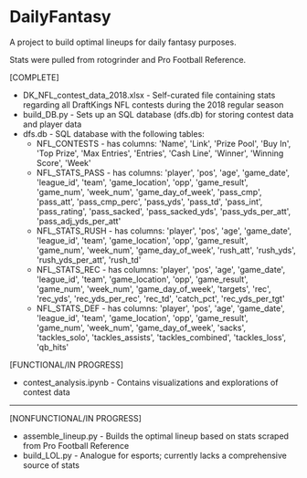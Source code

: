 # DailyFantasy
A project to build optimal lineups for daily fantasy purposes.

Stats were pulled from rotogrinder and Pro Football Reference.

[COMPLETE]
* DK_NFL_contest_data_2018.xlsx - Self-curated file containing stats regarding all DraftKings NFL contests during the 2018 regular season
* build_DB.py - Sets up an SQL database (dfs.db) for storing contest data and player data
* dfs.db - SQL database with the following tables:
	* NFL_CONTESTS - has columns: 'Name', 'Link', 'Prize Pool', 'Buy In', 'Top Prize', 'Max Entries', 'Entries', 'Cash Line', 'Winner', 'Winning Score', 'Week'
	* NFL_STATS_PASS - has columns: 'player', 'pos', 'age', 'game_date', 'league_id', 'team', 'game_location', 'opp', 'game_result', 'game_num', 'week_num', 'game_day_of_week', 'pass_cmp', 'pass_att', 'pass_cmp_perc', 'pass_yds', 'pass_td', 'pass_int', 'pass_rating', 'pass_sacked', 'pass_sacked_yds', 'pass_yds_per_att', 'pass_adj_yds_per_att'
	* NFL_STATS_RUSH - has columns: 'player', 'pos', 'age', 'game_date', 'league_id', 'team', 'game_location', 'opp', 'game_result', 'game_num', 'week_num', 'game_day_of_week', 'rush_att', 'rush_yds', 'rush_yds_per_att', 'rush_td'
	* NFL_STATS_REC - has columns: 'player', 'pos', 'age', 'game_date', 'league_id', 'team', 'game_location', 'opp', 'game_result', 'game_num', 'week_num', 'game_day_of_week', 'targets', 'rec', 'rec_yds', 'rec_yds_per_rec', 'rec_td', 'catch_pct', 'rec_yds_per_tgt'
	* NFL_STATS_DEF - has columns: 'player', 'pos', 'age', 'game_date', 'league_id', 'team', 'game_location', 'opp', 'game_result', 'game_num', 'week_num', 'game_day_of_week', 'sacks', 'tackles_solo', 'tackles_assists', 'tackles_combined', 'tackles_loss', 'qb_hits'

[FUNCTIONAL/IN PROGRESS]
* contest_analysis.ipynb - Contains visualizations and explorations of contest data
------
[NONFUNCTIONAL/IN PROGRESS]
* assemble_lineup.py - Builds the optimal lineup based on stats scraped from Pro Football Reference
* build_LOL.py - Analogue for esports; currently lacks a comprehensive source of stats




